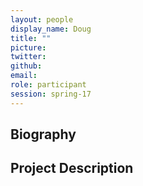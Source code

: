 ```yaml
---
layout: people
display_name: Doug
title: ""
picture:
twitter:
github:
email:
role: participant
session: spring-17
---
```

## Biography

## Project Description
